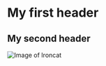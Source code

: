 # My first header
## My second header
![Image of Ironcat](https://octodex.github.com/images/ironcat.jpg)
